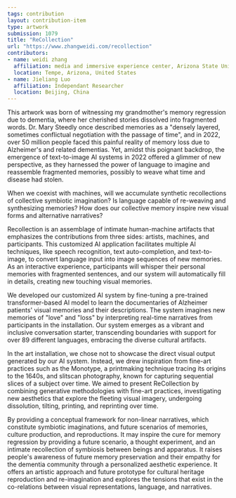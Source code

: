 ```yaml
---
tags: contribution
layout: contribution-item
type: artwork
submission: 1079
title: "ReCollection"
url: "https://www.zhangweidi.com/recollection"
contributors: 
- name: weidi zhang
  affiliation: media and immersive experience center, Arizona State University 
  location: Tempe, Arizona, United States
- name: Jieliang Luo
  affiliation: Independant Researcher
  location: Beijing, China
---
```


This artwork was born of witnessing my grandmother's memory regression
due to dementia, where her cherished stories dissolved into fragmented
words. Dr. Mary Steedly once described memories as a "densely layered,
sometimes conflictual negotiation with the passage of time", and in
2022, over 50 million people faced this painful reality of memory loss
due to Alzheimer's and related dementias. Yet, amidst this poignant
backdrop, the emergence of text-to-image AI systems in 2022 offered a
glimmer of new perspective, as they harnessed the power of language to
imagine and reassemble fragmented memories, possibly to weave what time
and disease had stolen.

When we coexist with machines, will we accumulate synthetic
recollections of collective symbiotic imagination? Is language capable
of re-weaving and synthesizing memories? How does our collective memory
inspire new visual forms and alternative narratives?

Recollection is an assemblage of intimate human-machine artifacts that
emphasizes the contributions from three sides: artists, machines, and
participants. This customized AI application facilitates multiple AI
techniques, like speech recognition, text auto-completion, and
text-to-image, to convert language input into image sequences of new
memories. As an interactive experience, participants will whisper their
personal memories with fragmented sentences, and our system will
automatically fill in details, creating new touching visual memories.

We developed our customized AI system by fine-tuning a pre-trained
transformer-based AI model to learn the documentaries of Alzheimer
patients' visual memories and their descriptions. The system imagines
new memories of "love" and "loss" by interpreting real-time
narratives from participants in the installation. Our system emerges as
a vibrant and inclusive conversation starter, transcending boundaries
with support for over 89 different languages, embracing the diverse
cultural artifacts.

In the art installation, we chose not to showcase the direct visual
output generated by our AI system. Instead, we drew inspiration from
fine-art practices such as the Monotype, a printmaking technique tracing
its origins to the 1640s, and slitscan photography, known for capturing
sequential slices of a subject over time. We aimed to present
ReCollection by combining generative methodologies with fine-art
practices, investigating new aesthetics that explore the fleeting visual
imagery, undergoing dissolution, tilting, printing, and reprinting over
time.

By providing a conceptual framework for non-linear narratives, which
constitute symbiotic imaginations, and future scenarios of memories,
culture production, and reproductions. It may inspire the cure for
memory regression by providing a future scenario, a thought experiment,
and an intimate recollection of symbiosis between beings and apparatus.
It raises people's awareness of future memory preservation and their
empathy for the dementia community through a personalized aesthetic
experience. It offers an artistic approach and future prototype for
cultural heritage reproduction and re-imagination and explores the
tensions that exist in the co-relations between visual representations,
language, and narratives.
